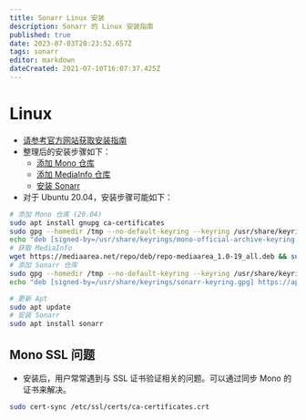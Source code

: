 ```yaml
---
title: Sonarr Linux 安装
description: Sonarr 的 Linux 安装指南
published: true
date: 2023-07-03T20:23:52.657Z
tags: sonarr
editor: markdown
dateCreated: 2021-07-10T16:07:37.425Z
---
```


# Linux

- [请参考官方网站获取安装指南](https://sonarr.tv/#downloads-v3-linux)
- 整理后的安装步骤如下：
  - [添加 Mono 仓库](https://www.mono-project.com/download/stable/#download-lin-ubuntu)
  - [添加 MediaInfo 仓库](https://mediaarea.net/en/Repos)
  - [安装 Sonarr](https://sonarr.tv/#downloads-v3-linux)
- 对于 Ubuntu 20.04，安装步骤可能如下：

```bash
# 添加 Mono 仓库 (20.04)
sudo apt install gnupg ca-certificates
sudo gpg --homedir /tmp --no-default-keyring --keyring /usr/share/keyrings/mono-official-archive-keyring.gpg --keyserver hkp://keyserver.ubuntu.com:80 --recv-keys 3FA7E0328081BFF6A14DA29AA6A19B38D3D831EF
echo "deb [signed-by=/usr/share/keyrings/mono-official-archive-keyring.gpg] https://download.mono-project.com/repo/ubuntu stable-focal main" | sudo tee /etc/apt/sources.list.d/mono-official-stable.list
# 获取 MediaInfo
wget https://mediaarea.net/repo/deb/repo-mediaarea_1.0-19_all.deb && sudo dpkg -i repo-mediaarea_1.0-19_all.deb
# 添加 Sonarr 仓库
sudo gpg --homedir /tmp --no-default-keyring --keyring /usr/share/keyrings/sonarr-keyring.gpg --keyserver hkp://keyserver.ubuntu.com:80 --recv-keys 2009837CBFFD68F45BC180471F4F90DE2A9B4BF8
echo "deb [signed-by=/usr/share/keyrings/sonarr-keyring.gpg] https://apt.sonarr.tv/ubuntu focal main" | sudo tee /etc/apt/sources.list.d/sonarr.list

# 更新 Apt
sudo apt update
# 安装 Sonarr
sudo apt install sonarr
```

## Mono SSL 问题

- 安装后，用户常常遇到与 SSL 证书验证相关的问题。可以通过同步 Mono 的证书来解决。

```bash
sudo cert-sync /etc/ssl/certs/ca-certificates.crt
```
